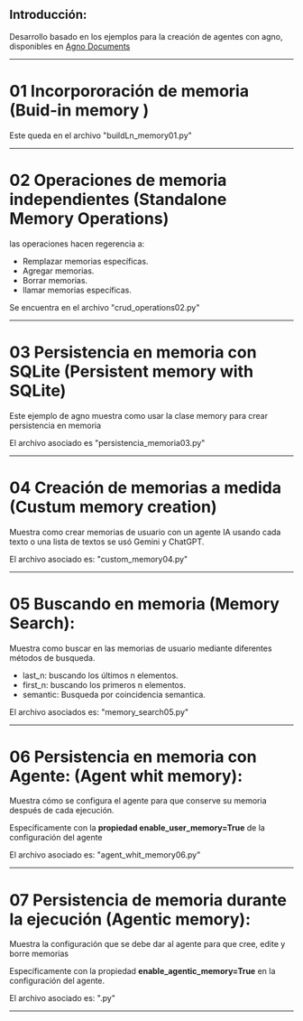 ## Introducción:

Desarrollo basado en los ejemplos para la creación de agentes con agno, disponibles en [Agno Documents](https://docs.agno.com/examples/concepts/memory/00-built-in-memory "Build-in     Memory")

---

# 01 Incorpororación de memoria (Buid-in memory )

Este queda en el archivo "buildLn_memory01.py"

---

# 02 Operaciones de memoria independientes (Standalone Memory Operations)

las operaciones hacen regerencia a:

- Remplazar memorias específicas.
- Agregar memorias.
- Borrar memorias.
- llamar memorias específicas.

Se encuentra en el archivo "crud_operations02.py"

---

# 03 Persistencia en memoria con SQLite (Persistent memory with SQLite)

Este ejemplo de agno muestra como usar la clase memory para crear persistencia en memoria

El archivo asociado es "persistencia_memoria03.py"

---

# 04 Creación de memorias a medida (Custum memory creation)

Muestra como crear memorias de usuario con un agente IA usando cada texto o una lista de textos se usó Gemini y ChatGPT.

El archivo asociado es: "custom_memory04.py"

---

# 05 Buscando en memoria (Memory Search):

Muestra como buscar en las memorias de usuario mediante diferentes métodos de busqueda.

- last_n: buscando los últimos n elementos.
- first_n: buscando los primeros n elementos.
- semantic: Busqueda por coincidencia semantica.

El archivo asociados es: "memory_search05.py"

---

# 06 Persistencia en memoria con Agente: (Agent whit memory):

Muestra cómo se configura el agente para que conserve su memoria después de cada ejecución.

Específicamente con la **propiedad enable_user_memory=True** de la configuración del agente

El archivo asociado es: "agent_whit_memory06.py"

---

# 07 Persistencia de memoria durante la ejecución (Agentic memory):

Muestra la configuración que se debe dar al agente para que cree, edite y borre memorias

Específicamente con la propiedad **enable_agentic_memory=True** en la configuración del agente.

El archivo asociado es: ".py"

---
